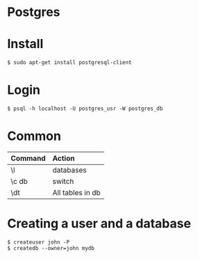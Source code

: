 # Postgres

# Install
```
$ sudo apt-get install postgresql-client
```
# Login
```
$ psql -h localhost -U postgres_usr -W postgres_db
```
# Common
|Command|Action|
|:------|:-----|
| \l    | databases |
| \c db | switch |
| \dt   | All tables in db |
# Creating a user and a database
```
$ createuser john -P
$ createdb --owner=john mydb
```
